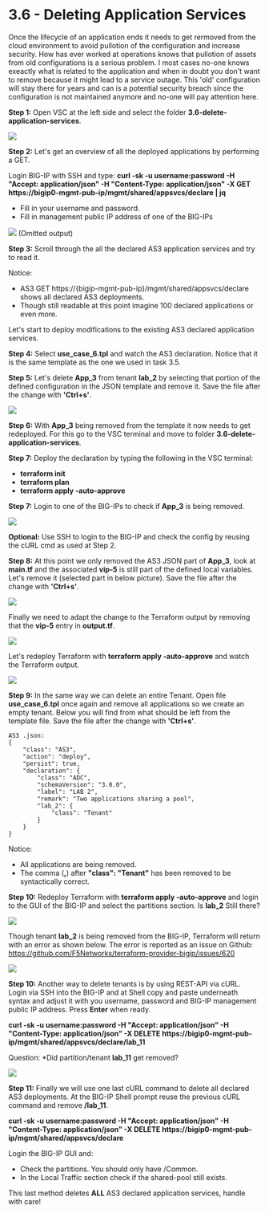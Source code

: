 # 3.6 - Deleting Application Services

Once the lifecycle of an application ends it needs to get rermoved from the cloud environment to avoid pullotion of the configuration and increase security.
How has ever worked at operations knows that pullotion of assets from old configurations is a serious problem. I most cases no-one knows exeactly what is related to the application and when in doubt you don't want to remove because it might lead to a service outage. This 'old' configuration will stay there for years and can is a potential security breach since the configuration is not maintained anymore and no-one will pay attention here.

**Step 1:** Open VSC at the left side and select the folder **3.6-delete-application-services**.

![](../png/module3/task3_6_p1.png)


**Step 2:** Let's get an overview of all the deployed applications by performing a GET.

Login BIG-IP with SSH and type:
**curl -sk -u username:password -H "Accept: application/json" -H "Content-Type: application/json" -X GET https://bigip0-mgmt-pub-ip/mgmt/shared/appsvcs/declare | jq**

* Fill in your username and password.
* Fill in management public IP address of one of the BIG-IPs 

![](../png/module3/task3_5_p2.png)
(Omitted output)

**Step 3:** Scroll through the all the declared AS3 application services and try to read it.

Notice:
* AS3 GET https://{bigip-mgmt-pub-ip}/mgmt/shared/appsvcs/declare shows all declared AS3 deployments.
* Though still readable at this point imagine 100 declared applications or even more.

Let's start to deploy modifications to the existing AS3 declared application services.

**Step 4:** Select **use_case_6.tpl** and watch the AS3 declaration. Notice that it is the same template as the one we used in task 3.5.

**Step 5:** Let's delete **App_3** from tenant **lab_2** by selecting that portion of the defined configuration in the JSON template and remove it. Save the file after the change with **'Ctrl+s'**.

![](../png/module3/task3_6_p3.png)

**Step 6:** With **App_3** being removed from the template it now needs to get redeployed. For this go to the VSC terminal and move to folder **3.6-delete-application-services**.

**Step 7:** Deploy the declaration by typing the following in the VSC terminal:

* **terraform init**
* **terraform plan**
* **terraform apply -auto-approve**

**Step 7:** Login to one of the BIG-IPs to check if **App_3** is being removed.

![](../png/module3/task3_6_p4.png)

**Optional:** Use SSH to login to the BIG-IP and check the config by reusing the cURL cmd as used at Step 2.

**Step 8:** At this point we only removed the AS3 JSON part of **App_3**, look at **main.tf** and the associated **vip-5** is still part of the defined local variables. Let's remove it (selected part in below picture). Save the file after the change with **'Ctrl+s'**.

![](../png/module3/task3_6_p5.png)

Finally we need to adapt the change to the Terraform output by removing that the **vip-5** entry in **output.tf**. 

![](../png/module3/task3_6_p6.png)

Let's redeploy Terraform with **terraform apply -auto-approve** and watch the Terraform output.

![](../png/module3/task3_6_p7.png)


**Step 9:** In the same way we can delete an entire Tenant. Open file **use_case_6.tpl** once again and remove all applications so we create an empty tenant. Below you will find from what should be left from the template file. Save the file after the change with **'Ctrl+s'**.

```
AS3 .json:
{
    "class": "AS3",
    "action": "deploy",
    "persist": true,
    "declaration": {
        "class": "ADC",
        "schemaVersion": "3.0.0",
        "label": "LAB 2",
        "remark": "Two applications sharing a pool",
        "lab_2": {
            "class": "Tenant"
        }
    }
}
```

Notice:
* All applications are being removed.
* The comma (**,**) after **"class": "Tenant"** has been removed to be syntactically correct.

**Step 10:** Redeploy Terraform with **terraform apply -auto-approve** and login to the GUI of the BIG-IP and select the partitions section. Is **lab_2** Still there?

![](../png/module3/task3_6_p8.png)

Though tenant **lab_2** is being removed from the BIG-IP, Terraform will return with an error as shown below. The error is reported as an issue on Github: https://github.com/F5Networks/terraform-provider-bigip/issues/620

![](../png/module3/task3_6_p9.png)

**Step 10:** Another way to delete tenants is by using REST-API via cURL. Login via SSH into the BIG-IP and at Shell copy and paste underneath syntax and adjust it with you username, password and BIG-IP management public IP address. Press **Enter** when ready.

**curl -sk -u username:password -H "Accept: application/json" -H "Content-Type: application/json" -X DELETE https://bigip0-mgmt-pub-ip/mgmt/shared/appsvcs/declare/lab_11**

Question:
*Did partition/tenant **lab_11** get removed?

![](../png/module3/task3_6_p10.png)

**Step 11:** Finally we will use one last cURL command to delete all declared AS3 deployments. At the BIG-IP Shell prompt reuse the previous cURL command and remove **/lab_11**.

**curl -sk -u username:password -H "Accept: application/json" -H "Content-Type: application/json" -X DELETE https://bigip0-mgmt-pub-ip/mgmt/shared/appsvcs/declare**

Login the BIG-IP GUI and:
* Check the partitions. You should only have /Common.
* In the Local Traffic section check if the shared-pool still exists.

This last method deletes **ALL** AS3 declared application services, handle with care!